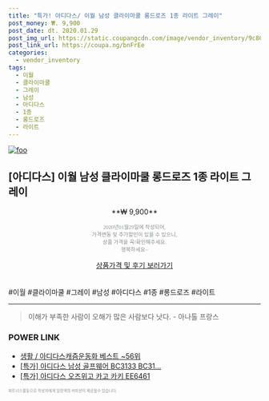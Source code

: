 ```yaml
--- 
title: "특가! 아디다스/ 이월 남성 클라이마쿨 롱드로즈 1종 라이트 그레이" 
post_money: ₩. 9,900 
post_date: dt. 2020.01.29 
post_img_url: https://static.coupangcdn.com/image/vendor_inventory/9c86/a9104dcfd63ffdec7d3f3b8f93c5afb58fb296c2d7ae29597d682056124a.jpg 
post_link_url: https://coupa.ng/bnFrEe 
categories: 
  - vendor_inventory 
tags: 
  - 이월 
  - 클라이마쿨 
  - 그레이 
  - 남성 
  - 아디다스 
  - 1종 
  - 롱드로즈 
  - 라이트 
--- 
```

[![foo](https://static.coupangcdn.com/image/vendor_inventory/9c86/a9104dcfd63ffdec7d3f3b8f93c5afb58fb296c2d7ae29597d682056124a.jpg)](https://coupa.ng/bnFrEe) 

## [아디다스] 이월 남성 클라이마쿨 롱드로즈 1종 라이트 그레이 
<p style="text-align: center;">**₩ 9,900**</p> 
<p style="text-align: center;"><span style="color: #898c8f; font-family: Georgia,Times,serif; font-size: 0.75em;">2020년01월29일에 작성되어, <br>가격변동 및 추가할인이 있을 수 있으니,<br> 상품 가격을 꼭!확인해주세요.<br>행복하세요~</span> 
</p>	 
<div markdown="0" style="text-align: center;"><a href="https://coupa.ng/bnFrEe" class="btn btn--success">상품가격 및 후기 보러가기</a></div> 
<br><br> 
  #이월 #클라이마쿨 #그레이 #남성 #아디다스 #1종 #롱드로즈 #라이트 
<hr> 

> 이해가 부족한 사람이 오해가 많은 사람보다 낫다. - 아나톨 프랑스 


### POWER LINK

* <a href="https://blog.naver.com/santokki14/221784534499" target="_blank">생활 / 아디다스캐즘운동화 베스트 ~56위</a>
* <a href="https://blog.naver.com/an0733/221789428056" target="_blank">[특가] 아디다스 남성 골프웨어 BC3133 BC31...</a>
* <a href="https://blog.naver.com/santokki14/221788208913" target="_blank">[특가] 아디다스 오즈위고 카고 카키 EE6461</a>

<span style="color: #898c8f; font-family: Georgia,Times,serif; font-size: 0.55em;">파트너스활동으로 작성자에게 일정액의 커미션이 제공될수 있습니다.</span> 
